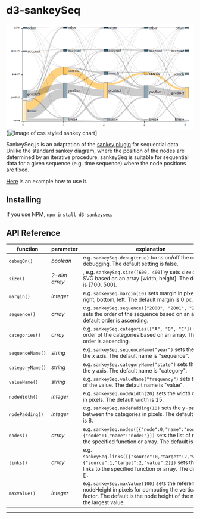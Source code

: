 # d3-sankeySeq

![Image of css styled sankey chart](https://github.com/EE2dev/d3-sankeySeq/blob/master/sankeySeq.png)
[<img alt="Image of css styled sankey chart" src="https://raw.githubusercontent.com/EE2dev/d3-sankeySeq/blob/master/sankeySeq.png" width="728">]

SankeySeq.js is an adaptation of the [sankey plugin](https://github.com/d3/d3-sankey) for sequential data. Unlike the standard sankey diagram, where the position of the nodes are determined
by an iterative procedure, sankeySeq is suitable for sequential data for a given sequence (e.g. time sequence) where the node positions are fixed. 

[Here](https://github.com/EE2dev/sequence-explorer) is an example how to use it.

## Installing

If you use NPM, `npm install d3-sankeyseq`. 

## API Reference

function | parameter | explanation
------------ | -------|------
`debugOn()` | *boolean* | e.g. `sankeySeq.debug(true)` turns on/off the console.log debugging. The default setting is false.
`size()` | *2-dim array* |, e.g. `sankeySeq.size([600, 400])`y sets size of the SVG based on an array [width, height]. The default size is [700, 500].
`margin()` | *integer* | e.g. `sankeySeq.margin(10)` sets margin in pixels for top, right, bottom, left. The default margin is 0 px.
`sequence()` | *array* | e.g. `sankeySeq.sequence(["2000", "2001", "2002"])` sets the order of the sequence based on an array. The default order is ascending.
`categories()` | *array* | e.g. `sankeySeq.categories(["A", "B", "C"])` sets the order of the categories based on an array. The default order is ascending.
`sequenceName()` | *string* | e.g. `sankeySeq.sequenceName("year")` sets the name of the x axis. The default name is "sequence".
`categoryName()` | *string* | e.g. `sankeySeq.categoryName("state")` sets the name of the y axis. The default name is "category".
`valueName()` | *string* | e.g. `sankeySeq.valueName("frequency")` sets the name of the value. The default name is "value".
`nodeWidth()` | *integer* | e.g. `sankeySeq.nodeWidth(20)` sets the width of a node in pixels. The default width is 15.
`nodePadding()` | *integer* | e.g. `sankeySeq.nodePadding(10)` sets the y-padding between the categories in pixels. The default padding is 8.
`nodes()` | *array* | e.g. `sankeySeq.nodes([{"node":0,"name":"node0"},{"node":1,"name":"node1"}])` sets the list of nodes to the specified function or array. The default is [].
`links()` | *array* | e.g. `sankeySeq.links([{"source":0,"target":2,"value":2},{"source":1,"target":2,"value":2}])` sets the list of links to the specified function or array. The default is [].
`maxValue()` | *integer* | e.g. `sankeySeq.maxValue(100)` sets the reference nodeHeight in pixels for computing the vertical scaling factor. The default is the node height of the node with the largest value.

-----------------------
